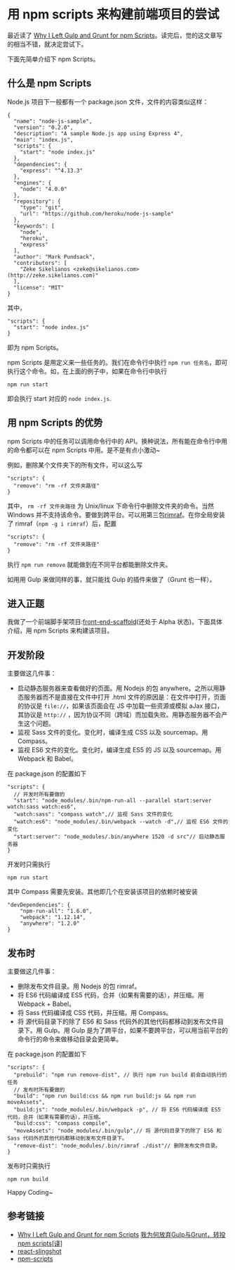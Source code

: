 # 用 npm scripts 来构建前端项目的尝试
最近读了 [Why I Left Gulp and Grunt for npm Scripts](https://medium.freecodecamp.com/why-i-left-gulp-and-grunt-for-npm-scripts-3d6853dd22b8#.n8tjc2j5e)。读完后，觉的这文章写的相当不错，就决定尝试下。

下面先简单介绍下 npm Scripts。

## 什么是 npm Scripts
Node.js 项目下一般都有一个 package.json 文件，文件的内容类似这样：
```
{
  "name": "node-js-sample",
  "version": "0.2.0",
  "description": "A sample Node.js app using Express 4",
  "main": "index.js",
  "scripts": {
    "start": "node index.js"
  },
  "dependencies": {
    "express": "^4.13.3"
  },
  "engines": {
    "node": "4.0.0"
  },
  "repository": {
    "type": "git",
    "url": "https://github.com/heroku/node-js-sample"
  },
  "keywords": [
    "node",
    "heroku",
    "express"
  ],
  "author": "Mark Pundsack",
  "contributors": [
    "Zeke Sikelianos <zeke@sikelianos.com> (http://zeke.sikelianos.com)"
  ],
  "license": "MIT"
}
```

其中，
```
"scripts": {
  "start": "node index.js"
}
```

即为 npm Scripts。

npm Scripts 是用定义来一些任务的。我们在命令行中执行 `npm run 任务名`，即可执行这个命令。如，在上面的例子中，如果在命令行中执行
```
npm run start
```

即会执行 start 对应的 `node index.js`.

## 用 npm Scripts 的优势
npm Scripts 中的任务可以调用命令行中的 API。换种说法，所有能在命令行中用的命令都可以在 npm Scripts 中用。是不是有点小激动~

例如，删除某个文件夹下的所有文件，可以这么写
```
"scripts": {
  "remove": "rm -rf 文件夹路径"
}

```

其中， `rm -rf 文件夹路径` 为 Unix/linux 下命令行中删除文件夹的命令。当然 Windows 并不支持该命令。要做到跨平台。可以用第三包[rimraf](https://www.npmjs.com/package/rimraf)。在你全局安装了 rimraf（`npm -g i rimraf`）后，配置
```
"scripts": {
  "remove": "rm -rf 文件夹路径"
}

```

执行 `npm run remove` 就能做到在不同平台都能删除文件夹。

如用用 Gulp 来做同样的事，就只能找 Gulp 的插件来做了（Grunt 也一样）。

## 进入正题
我做了一个前端脚手架项目:[front-end-scaffold](https://github.com/iamjoel/front-end-scaffold)(还处于 Alpha 状态)。下面具体介绍，用 npm Scripts 来构建该项目。

## 开发阶段
主要做这几件事：
* 启动静态服务器来查看做好的页面。用 Nodejs 的包 anywhere。之所以用静态服务器而不是直接在文件中打开 .html 文件的原因是：在文件中打开，页面的协议是 `file://`，如果该页面会在 JS 中加载一些资源或模拟 aJax 接口，其协议是 `http://` ，因为协议不同（跨域）而加载失败。用静态服务器不会产生这个问题。
* 监视 Sass 文件的变化。变化时，编译生成 CSS 以及 sourcemap。用 Compass。
* 监视 ES6 文件的变化。变化时，编译生成 ES5 的 JS 以及 sourcemap。用 Webpack 和 Babel。

在 package.json 的配置如下
```
"scripts": {
  // 开发时所有要做的
  "start": "node_modules/.bin/npm-run-all --parallel start:server watch:sass watch:es6",
  "watch:sass": "compass watch",// 监视 Sass 文件的变化
  "watch:es6": "node_modules/.bin/webpack --watch -d",// 监视 ES6 文件的变化
  "start:server": "node_modules/.bin/anywhere 1520 -d src"// 启动静态服务器
}
```

开发时只需执行
```
npm run start
```

其中 Compass 需要先安装。其他即几个在安装该项目的依赖时被安装
```
"devDependencies": {
    "npm-run-all": "1.6.0",
    "webpack": "1.12.14",
    "anywhere": "1.2.0"
}
```

## 发布时
主要做这几件事：
* 删除发布文件目录。用 Nodejs 的包 rimraf。
* 将 ES6 代码编译成 ES5 代码，合并（如果有需要的话），并压缩。用 Webpack + Babel。
* 将 Sass 代码编译成 CSS 代码，并压缩。用 Compass。
* 将 源代码目录下的除了 ES6 和 Sass 代码外的其他代码都移动到发布文件目录下。用 Gulp。用 Gulp 是为了跨平台，如果不要跨平台，可以用当前平台的命令行的命令来做移动目录会更简单。

在 package.json 的配置如下
```
"scripts": {
  "prebuild": "npm run remove-dist", // 执行 npm run build 前会自动执行的任务
  // 发布时所有要做的
  "build": "npm run build:css && npm run build:js && npm run moveAssets",
  "build:js": "node_modules/.bin/webpack -p", // 将 ES6 代码编译成 ES5 代码，合并（如果有需要的话），并压缩。
  "build:css": "compass compile",
  "moveAssets": "node_modules/.bin/gulp",// 将 源代码目录下的除了 ES6 和 Sass 代码外的其他代码都移动到发布文件目录下。
  "remove-dist": "node_modules/.bin/rimraf ./dist"// 删除发布文件目录。
}
```

发布时只需执行
```
npm run build
```

Happy Coding~

## 参考链接
* [Why I Left Gulp and Grunt for npm Scripts](https://medium.freecodecamp.com/why-i-left-gulp-and-grunt-for-npm-scripts-3d6853dd22b8#.n8tjc2j5e) [我为何放弃Gulp与Grunt，转投npm scripts[译]](http://www.infoq.com/cn/news/2016/02/gulp-grunt-npm-scripts-part2)
* [react-slingshot](https://github.com/coryhouse/react-slingshot/blob/master/package.json)
* [npm-scripts](https://docs.npmjs.com/misc/scripts)
